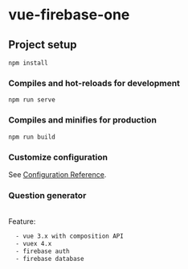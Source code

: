 # vue-firebase-one

## Project setup
```
npm install
```

### Compiles and hot-reloads for development
```
npm run serve
```

### Compiles and minifies for production
```
npm run build
```

### Customize configuration
See [Configuration Reference](https://cli.vuejs.org/config/).


### Question generator
</br>
Feature:

```bash
  - vue 3.x with composition API
  - vuex 4.x
  - firebase auth
  - firebase database
```